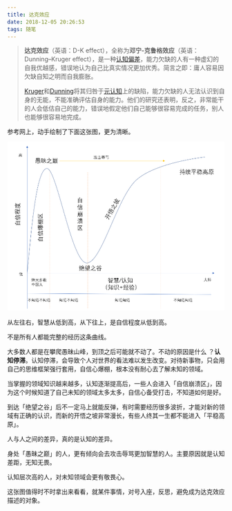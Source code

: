 ```yaml
---
title: 达克效应
date: 2018-12-05 20:26:53
tags: 随笔
---
```


>**达克效应**（英语：D-K effect），全称为**邓宁-克鲁格效应**（英语：Dunning–Kruger effect），是一种[认知偏差](https://zh.wikipedia.org/wiki/%E8%AE%A4%E7%9F%A5%E5%81%8F%E5%B7%AE)，能力欠缺的人有一种虚幻的自我优越感，错误地认为自己比真实情况更加优秀。简言之即：庸人容易因欠缺自知之明而自我膨胀。
>
>[Kruger](https://zh.wikipedia.org/w/index.php?title=Kruger&action=edit&redlink=1)和[Dunning](https://zh.wikipedia.org/w/index.php?title=Dunning&action=edit&redlink=1)将其归咎于[元认知](https://zh.wikipedia.org/wiki/%E5%85%83%E8%AE%A4%E7%9F%A5)上的缺陷，能力欠缺的人无法认识到自身的无能，不能准确评估自身的能力。他们的研究还表明，反之，非常能干的人会低估自己的能力，错误地假定他们自己能够很容易完成的任务，别人也能够很容易地完成。

参考网上，动手绘制了下面这张图，更为清晰。

![](https://raw.githubusercontent.com/zywudev/blog-source/master/image/d-k-effect.png)

从左往右，智慧从低到高，从下往上，是自信程度从低到高。

不是所有人都能完整的经历这条曲线。

大多数人都是在攀爬愚昧山峰，到顶之后可能就不动了。不动的原因是什么 ？**认知停滞**。认知停滞，会导致个人对世界的看法难以发生改变。对待新事物，只会用自己的思维框架强行套用，自信心爆棚，根本没有耐心去了解未知的领域。

当掌握的领域知识越来越多，认知逐渐提高后，一些人会进入「自信崩溃区」，因为这个时候知道了自己未知的领域太多太多，自信心备受打击，不知道如何是好。

到达「绝望之谷」后不一定马上就能反弹，有时需要经历很多波折，才能对新的领域有正确的认识，而新的开悟之坡非常漫长，有些人终其一生都不能进入「平稳高原」。

人与人之间的差异，真的是认知的差异。

身处「愚昧之巅」的人，更有倾向会去攻击辱骂更加智慧的人。主要原因就是认知差距，无知无畏。

认知层次高的人，对未知领域会更有敬畏心。

这张图值得时不时拿出来看看，就某件事情，对号入座，反思，避免成为达克效应描述的对象。













